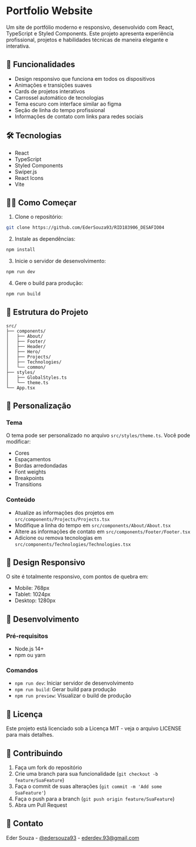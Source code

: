 # Portfolio Website

Um site de portfólio moderno e responsivo, desenvolvido com React, TypeScript e Styled Components. Este projeto apresenta experiência profissional, projetos e habilidades técnicas de maneira elegante e interativa.

## 🚀 Funcionalidades

- Design responsivo que funciona em todos os dispositivos
- Animações e transições suaves
- Cards de projetos interativos
- Carrossel automático de tecnologias
- Tema escuro com interface similar ao figma
- Seção de linha do tempo profissional
- Informações de contato com links para redes sociais

## 🛠️ Tecnologias

- React
- TypeScript
- Styled Components
- Swiper.js
- React Icons
- Vite

## 🏃‍♂️ Como Começar

1. Clone o repositório:
```bash
git clone https://github.com/EderSouza93/RID183906_DESAFIO04
```

2. Instale as dependências:
```bash
npm install
```

3. Inicie o servidor de desenvolvimento:
```bash
npm run dev
```

4. Gere o build para produção:
```bash
npm run build
```

## 📁 Estrutura do Projeto

```
src/
├── components/
│   ├── About/
│   ├── Footer/
│   ├── Header/
│   ├── Hero/
│   ├── Projects/
│   ├── Technologies/
│   └── common/
├── styles/
│   ├── GlobalStyles.ts
│   └── theme.ts
└── App.tsx
```

## 🎨 Personalização

### Tema

O tema pode ser personalizado no arquivo `src/styles/theme.ts`. Você pode modificar:
- Cores
- Espaçamentos
- Bordas arredondadas
- Font weights
- Breakpoints
- Transitions

### Conteúdo

- Atualize as informações dos projetos em `src/components/Projects/Projects.tsx`
- Modifique a linha do tempo em `src/components/About/About.tsx`
- Altere as informações de contato em `src/components/Footer/Footer.tsx`
- Adicione ou remova tecnologias em `src/components/Technologies/Technologies.tsx`

## 📱 Design Responsivo

O site é totalmente responsivo, com pontos de quebra em:
- Mobile: 768px
- Tablet: 1024px
- Desktop: 1280px

## 🔧 Desenvolvimento

### Pré-requisitos

- Node.js 14+
- npm ou yarn

### Comandos

- `npm run dev`: Iniciar servidor de desenvolvimento
- `npm run build`: Gerar build para produção
- `npm run preview`: Visualizar o build de produção

## 📄 Licença

Este projeto está licenciado sob a Licença MIT - veja o arquivo LICENSE para mais detalhes.

## 🤝 Contribuindo

1. Faça um fork do repositório
2. Crie uma branch para sua funcionalidade (`git checkout -b feature/SuaFeature`)
3. Faça o commit de suas alterações (`git commit -m 'Add some SuaFeature'`)
4. Faça o push para a branch (`git push origin feature/SuaFeature`)
5. Abra um Pull Request

## 📧 Contato

Eder Souza - [@edersouza93](https://www.instagram.com/edersouza93/) - ederdev.93@gmail.com

